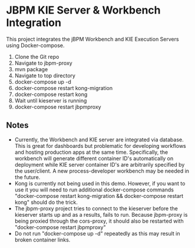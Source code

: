 # JBPM KIE Server & Workbench Integration

This project integrates the jBPM Workbench and KIE Execution Servers using Docker-compose.

1. Clone the Git repo
2. Navigate to jbpm-proxy
3. mvn package
4. Navigate to top directory
5. docker-compose up -d
6. docker-compose restart kong-migration
7. docker-compose restart kong
8. Wait until kieserver is running
9. docker-compose restart jbpmproxy

## Notes
* Currently, the Workbench and KIE server are integrated via database. This is great for dashboards but problematic for developing workflows and hosting production apps at the same time. Specifically, the workbench will generate different container ID's automatically on deployment while KIE server container ID's are arbitrarily specified by the user/client. A new process-developer workbench may be needed in the future.
* Kong is currently not being used in this demo. However, if you want to use it you will need to run additional docker-compose commands "docker-compose restart kong-migration && docker-compose restart kong" should do the trick.
* The jbpm-proxy project tries to connect to the kieserver before the kieserver starts up and as a results, fails to run. Because jbpm-proxy is being proxied through the cors-proxy, it should also be restarted with "docker-compose restart jbpmproxy"
* Do not run "docker-compose up -d" repeatedly as this may result in broken container links.
